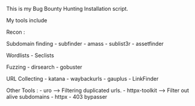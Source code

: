 This is my Bug Bounty Hunting Installation script.

My tools include 

Recon : 

Subdomain finding
    - subfinder
    - amass
    - sublist3r
    - assetfinder

Wordlists
    - Seclists

Fuzzing
    - dirsearch
    - gobuster

URL Collecting
    - katana
    - waybackurls
    - gauplus
    - LinkFinder

Other Tools :
    - uro --> Filtering duplicated urls.
    - httpx-toolkit --> Filter out alive subdomains
    - httpx 
    - 403 bypasser